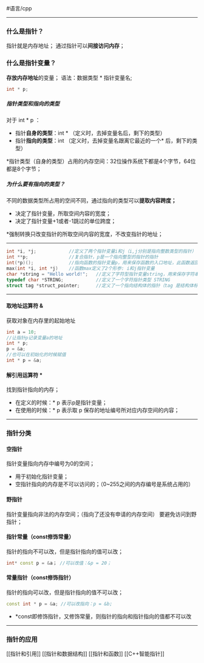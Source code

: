 #语言/cpp
***
### 什么是指针？
指针就是内存地址；
通过指针可以**间接访问内存**；

### 什么是指针变量？
**存放内存地址**的变量；
语法：数据类型 * 指针变量名;
```cpp
int * p;
```

##### 指针类型和指向的类型
对于 int * p ：
-   指针**自身的类型**：int * （定义时，去掉变量名后，剩下的类型）
-   指针**指向的类型**：int （定义时，去掉变量名跟离它最近的一个* 后，剩下的类型）

*指针类型（自身的类型）占用的内存空间：32位操作系统下都是4个字节，64位都是8个字节；

##### 为什么要有指向的类型？
不同的数据类型所占用的空间不同，通过指向的类型可以**提取内容跨度；**
-   决定了指针变量，所取空间内容的宽度；
-   决定了指针变量+1或者-1跳过的单位跨度；

*强制转换只改变指针的所取空间内容的宽度，不改变指针的地址；
***
```cpp
int *i, *j;            //定义了两个指针变量i和j（i,j分别是指向整数类型的指针） 
int **p;               //复合指针，p是一个指向整型的指针的指针 
int(*p)();             //指向函数的指针变量p，用来保存函数的入口地址，此函数返回整形值 
max(int *i, int *j)    //函数max定义了2个形参: i和j指针变量 
char *string = "Hello world!";   //定义了字符型指针变量string，用来保存字符串常量的首地址 
typedef char *STRING;            //定义了一个字符指针类型 STRING 
struct tag *struct_pointer;      //定义了一个指向结构体的指针（tag 是结构体标签）
```
***
#### 取地址运算符 &
获取对象在内存里的起始地址
```cpp
int a = 10; 
//让指针p记录变量a的地址 
int * p; 
p = &a; 
//也可以在初始化的时候赋值 
int * p = &a;
```

#### 解引用运算符 *
找到指针指向的内存；
-   在定义的时候：* p 表示p是指针变量；
-   在使用的时候：* p 表示取 p 保存的地址编号所对应内存空间的内容；
***
### 指针分类

#### 空指针
指针变量指向内存中编号为0的空间；
-   用于初始化指针变量；
-   空指针指向的内存是不可以访问的；（0~255之间的内存编号是系统占用的）

#### 野指针
指针变量指向非法的内存空间；（指向了还没有申请的内存空间）
要避免访问到野指针；

#### 指针常量（const修饰常量）
指针的指向不可以改，但是指针指向的值可以改；
```cpp
int* const p = &a； //可以改值：&p = 20；
```

#### 常量指针（const修饰指针）
指针的指向可以改，但是指针指向的值不可以改；
```cpp
const int * p = &a; //可以改指向：p = &b;
```

* *const即修饰指针，又修饰常量，则指针的指向和指针指向的值都不可以改
***

### 指针的应用
[[指针和引用]]
[[指针和数据结构]]
[[指针和函数]]
[[C++智能指针]]
